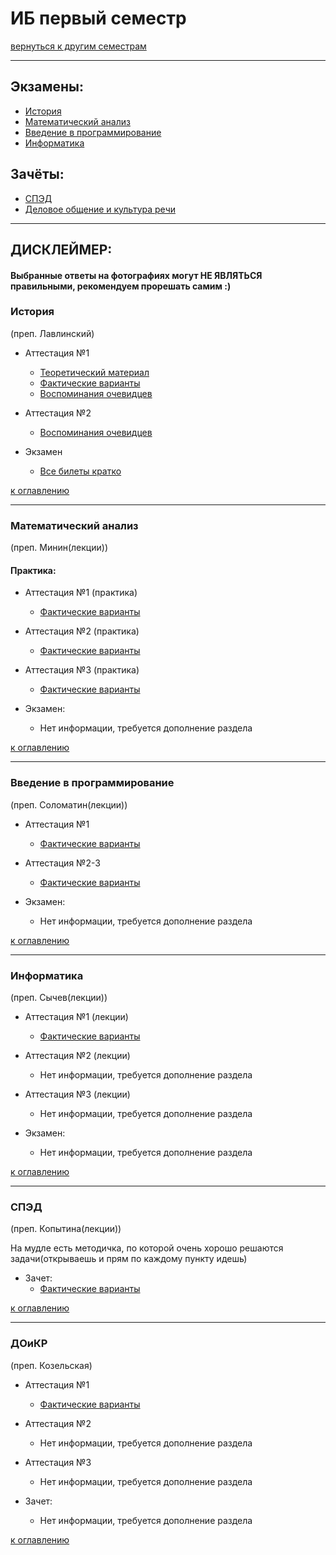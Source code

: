 # ИБ первый семестр
[вернуться к другим семестрам](ib.md)
***
## Экзамены:
+ [История](#История)
+ [Математический анализ](#Математический-анализ)
+ [Введение в программирование](#Введение-в-программирование)
+ [Информатика](#Информатика)

## Зачёты:
+ [СПЭД](#СПЭД)
+ [Деловое общение и культура речи](#ДоиКР)
***

## ДИСКЛЕЙМЕР:
#### Выбранные ответы на фотографиях могут НЕ ЯВЛЯТЬСЯ правильными, рекомендуем прорешать самим :)

### История
(преп. Лавлинский)
+ Аттестация №1
    + [Теоретический материал](../subjects/hist/hist-att-1/hist-att-1-theory.md)
    + [Фактические варианты](../subjects/hist/hist-att-1/hist-att-1-fact.md)
    + [Воспоминания очевидцев](../subjects/hist/hist-att-1/hist-att-1-memories.md)


+ Аттестация №2
  + [Воспоминания очевидцев](../subjects/hist/hist-att-2-memories.md)


+ Экзамен
    + [Все билеты кратко](../subjects/hist/hist-exam.md)

[к оглавлению](#Экзамены)
***
### Математический анализ
(преп. Минин(лекции))
#### Практика:
+ Аттестация №1 (практика)
    + [Фактические варианты](../subjects/mathan/mathan-preng/mathan-pr-att-1-fact.md)


+ Аттестация №2 (практика)
    + [Фактические варианты](../subjects/mathan/mathan-preng/mathan-pr-att-2-fact.md)


+ Аттестация №3 (практика)
    + [Фактические варианты](../subjects/mathan/mathan-preng/mathan-pr-att-3-fact.md)


+ Экзамен:
    + Нет информации, требуется дополнение раздела

[к оглавлению](#Экзамены)
***
### Введение в программирование
(преп. Соломатин(лекции))
+ Аттестация №1
    + [Фактические варианты](../subjects/enter-prog/enter-prog-att-1-fact.md)


+ Аттестация №2-3
  + [Фактические варианты](../subjects/enter-prog/enter-prog-att-2-3-fact.md)


+ Экзамен:
    + Нет информации, требуется дополнение раздела

[к оглавлению](#Экзамены)
***
### Информатика
(преп. Сычев(лекции))
+ Аттестация №1 (лекции)
    + [Фактические варианты](../subjects/toinf/toinf-th-att-1-fact.md)


+ Аттестация №2 (лекции)
    + Нет информации, требуется дополнение раздела


+ Аттестация №3 (лекции)
    + Нет информации, требуется дополнение раздела


+ Экзамен:
    + Нет информации, требуется дополнение раздела


[к оглавлению](#Экзамены)
***
### СПЭД
(преп. Копытина(лекции))

На мудле есть методичка, по которой очень хорошо решаются задачи(открываешь и прям по каждому пункту идешь)

+ Зачет:
    + [Фактические варианты](../subjects/sped/sped-zachet-fact.md)


[к оглавлению](#Экзамены)
***

### ДОиКР
(преп. Козельская)
+ Аттестация №1
    + [Фактические варианты](../subjects/russian/russian-att-1-fact.md)


+ Аттестация №2
    + Нет информации, требуется дополнение раздела


+ Аттестация №3
    + Нет информации, требуется дополнение раздела


+ Зачет:
    + Нет информации, требуется дополнение раздела

[к оглавлению](#Экзамены)
